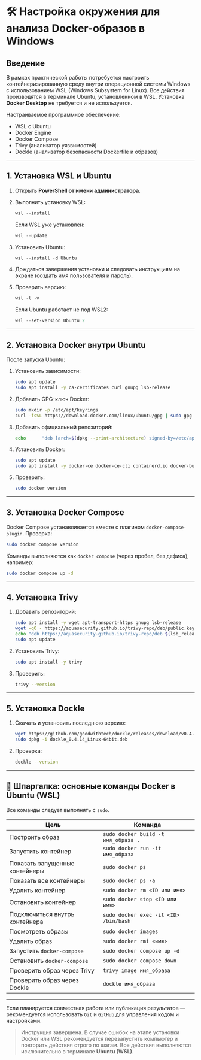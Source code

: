# 🛠️ Настройка окружения для анализа Docker-образов в Windows

## Введение

В рамках практической работы потребуется настроить контейнеризированную среду внутри операционной системы Windows с использованием WSL (Windows Subsystem for Linux). Все действия производятся в терминале Ubuntu, установленном в WSL. Установка **Docker Desktop** не требуется и не используется.

Настраиваемое программное обеспечение:
- WSL с Ubuntu
- Docker Engine
- Docker Compose
- Trivy (анализатор уязвимостей)
- Dockle (анализатор безопасности Dockerfile и образов)

---

## 1. Установка WSL и Ubuntu

1. Открыть **PowerShell от имени администратора**.
2. Выполнить установку WSL:
   ```powershell
   wsl --install
   ```
   Если WSL уже установлен:
   ```powershell
   wsl --update
   ```

3. Установить Ubuntu:
   ```powershell
   wsl --install -d Ubuntu
   ```

4. Дождаться завершения установки и следовать инструкциям на экране (создать имя пользователя и пароль).

5. Проверить версию:
   ```powershell
   wsl -l -v
   ```
   Если Ubuntu работает не под WSL2:
   ```powershell
   wsl --set-version Ubuntu 2
   ```

---

## 2. Установка Docker внутри Ubuntu

После запуска Ubuntu:

1. Установить зависимости:
   ```bash
   sudo apt update
   sudo apt install -y ca-certificates curl gnupg lsb-release
   ```

2. Добавить GPG-ключ Docker:
   ```bash
   sudo mkdir -p /etc/apt/keyrings
   curl -fsSL https://download.docker.com/linux/ubuntu/gpg | sudo gpg --dearmor -o /etc/apt/keyrings/docker.gpg
   ```

3. Добавить официальный репозиторий:
   ```bash
   echo      "deb [arch=$(dpkg --print-architecture) signed-by=/etc/apt/keyrings/docker.gpg] https://download.docker.com/linux/ubuntu      $(lsb_release -cs) stable" | sudo tee /etc/apt/sources.list.d/docker.list > /dev/null
   ```

4. Установить Docker:
   ```bash
   sudo apt update
   sudo apt install -y docker-ce docker-ce-cli containerd.io docker-buildx-plugin docker-compose-plugin
   ```

5. Проверить:
   ```bash
   sudo docker version
   ```

---

## 3. Установка Docker Compose

Docker Compose устанавливается вместе с плагином `docker-compose-plugin`. Проверка:
```bash
sudo docker compose version
```

Команды выполняются как `docker compose` (через пробел, без дефиса), например:
```bash
sudo docker compose up -d
```

---

## 4. Установка Trivy

1. Добавить репозиторий:
   ```bash
   sudo apt install -y wget apt-transport-https gnupg lsb-release
   wget -qO - https://aquasecurity.github.io/trivy-repo/deb/public.key | sudo apt-key add -
   echo "deb https://aquasecurity.github.io/trivy-repo/deb $(lsb_release -sc) main" | sudo tee -a /etc/apt/sources.list.d/trivy.list
   sudo apt update
   ```

2. Установить Trivy:
   ```bash
   sudo apt install -y trivy
   ```

3. Проверить:
   ```bash
   trivy --version
   ```

---

## 5. Установка Dockle

1. Скачать и установить последнюю версию:
   ```bash
   wget https://github.com/goodwithtech/dockle/releases/download/v0.4.14/dockle_0.4.14_Linux-64bit.deb
   sudo dpkg -i dockle_0.4.14_Linux-64bit.deb
   ```

2. Проверка:
   ```bash
   dockle --version
   ```

---

## 🧠 Шпаргалка: основные команды Docker в Ubuntu (WSL)

Все команды следует выполнять с `sudo`.

| Цель                          | Команда                                                          |
|-------------------------------|-------------------------------------------------------------------|
| Построить образ               | `sudo docker build -t имя_образа .`                              |
| Запустить контейнер           | `sudo docker run -it имя_образа`                                 |
| Показать запущенные контейнеры| `sudo docker ps`                                                 |
| Показать все контейнеры       | `sudo docker ps -a`                                              |
| Удалить контейнер             | `sudo docker rm <ID или имя>`                                   |
| Остановить контейнер          | `sudo docker stop <ID или имя>`                                 |
| Подключиться внутрь контейнера| `sudo docker exec -it <ID> /bin/bash`                            |
| Посмотреть образы             | `sudo docker images`                                             |
| Удалить образ                 | `sudo docker rmi <имя>`                                          |
| Запустить `docker-compose`    | `sudo docker compose up -d`                                      |
| Остановить `docker-compose`   | `sudo docker compose down`                                       |
| Проверить образ через Trivy   | `trivy image имя_образа`                                         |
| Проверить образ через Dockle  | `dockle имя_образа`                                              |

---

Если планируется совместная работа или публикация результатов — рекомендуется использовать `Git` и `GitHub` для управления кодом и настройками.

> Инструкция завершена. В случае ошибок на этапе установки Docker или WSL рекомендуется перезапустить компьютер и повторить действия строго по шагам. Все действия выполняются исключительно в терминале **Ubuntu (WSL)**.